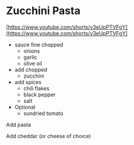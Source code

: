 # Zucchini Pasta

[https://www.youtube.com/shorts/v3eUpPTVFgY](https://www.youtube.com/shorts/v3eUpPTVFgY)

- sauce fine chopped
    - onions
    - garlic
    - olive oil
- add chopped
    - zucchini
- add spices
    - chili flakes
    - black pepper
    - salt
- Optional
    - sundried tomato

Add pasta

Add cheddar (or cheese of choice)
